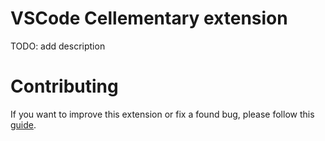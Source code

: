 # VSCode Cellementary extension

TODO: add description

# Contributing

If you want to improve this extension or fix a found bug, please follow this [guide](https://github.com/MonkeyBuisness/cellementary-extension/blob/master/docs/contributing.md).

